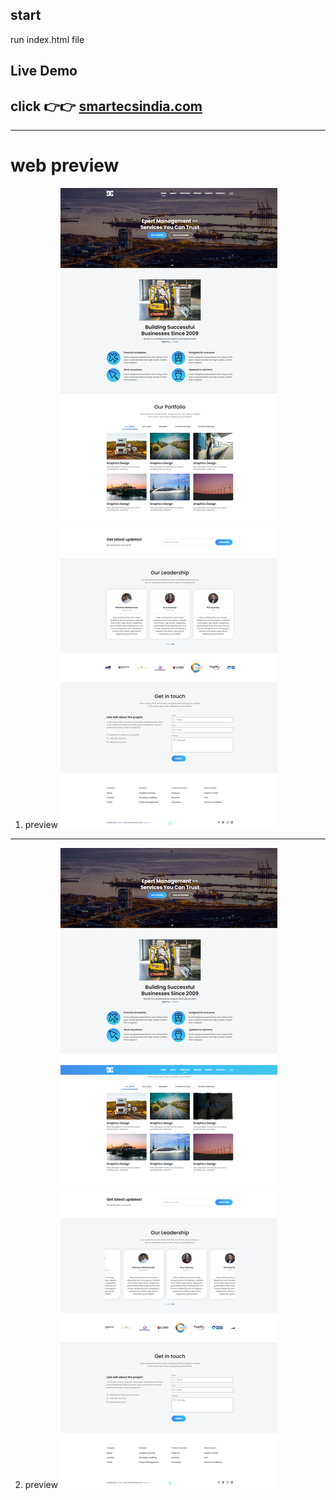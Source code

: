 ## start
run index.html file

## Live Demo
click 👉👉 [smartecsindia.com](https://smartecsindia.netlify.app/)
--- 
___
# web preview
1. preview 
![screenshots](assets/images/preview1.png)
---
2. preview 
![screenshots2](assets/images/preview2.png)
